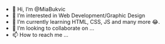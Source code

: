 - 👋 Hi, I’m @MiaBukvic
- 👀 I’m interested in Web Development/Graphic Design
- 🌱 I’m currently learning HTML, CSS, JS and many more 😂.
- 💞️ I’m looking to collaborate on ...
- 📫 How to reach me ...

<!---
MiaBukvic/MiaBukvic is a ✨ special ✨ repository because its `README.md` (this file) appears on your GitHub profile.
You can click the Preview link to take a look at your changes.
--->
